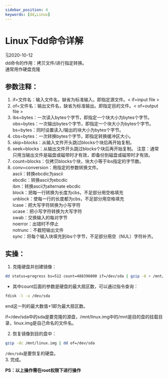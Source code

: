 ```yaml
---
sidebar_position: 4
keywords: [dd,Linux]
---
```

# Linux下dd命令详解
🗓2020-10-12  
dd命令的作用：拷贝文件/进行指定转换。  
通常用作硬盘克隆

## 参数注释：
1. if=文件名：输入文件名，缺省为标准输入。即指定源文件。< if=input file >
2. of=文件名：输出文件名，缺省为标准输出。即指定目的文件。< of=output file >
3. ibs=bytes：一次读入bytes个字节，即指定一个块大小为bytes个字节。
obs=bytes：一次输出bytes个字节，即指定一个块大小为bytes个字节。
bs=bytes：同时设置读入/输出的块大小为bytes个字节。
4. cbs=bytes：一次转换bytes个字节，即指定转换缓冲区大小。
5. skip=blocks：从输入文件开头跳过blocks个块后再开始复制。
6. seek=blocks：从输出文件开头跳过blocks个块后再开始复制。
注意：通常只用当输出文件是磁盘或磁带时才有效，即备份到磁盘或磁带时才有效。
7. count=blocks：仅拷贝blocks个块，块大小等于ibs指定的字节数。
8. conv=conversion：用指定的参数转换文件。  
ascii：转换ebcdic为ascii  
ebcdic：转换ascii为ebcdic  
ibm：转换ascii为alternate ebcdic  
block：把每一行转换为长度为cbs，不足部分用空格填充  
unblock：使每一行的长度都为cbs，不足部分用空格填充  
lcase：把大写字符转换为小写字符  
ucase：把小写字符转换为大写字符  
swab：交换输入的每对字节  
noerror：出错时不停止  
notrunc：不截短输出文件  
sync：将每个输入块填充到ibs个字节，不足部分用空（NUL）字符补齐。  

## 实操：
1. 克隆硬盘并创建镜像：  
```sh
dd status=progress bs=512 count=488396800 if=/dev/sda | gzip -6 > /mnt/linux.img
```

- 其中count后面的参数是硬盘的最大扇区数，可以通过指令查询：
```sh
fdisk -l -u /dev/sda
```

end这一列的最大数值+1即为最大扇区数。  

if=/dev/sda中的sda是要克隆的源盘，/mnt/linux.img中的/mnt是目的盘的挂载目录，linux.img是自己命名的文件名。  

2. 恢复镜像到目的盘中：  
```sh
gzip -dc /mnt/linux.img | dd of=/dev/sda
```
`/dev/sda`是要恢复的硬盘。  
3. 完成。

**PS：以上操作需在root权限下进行操作**